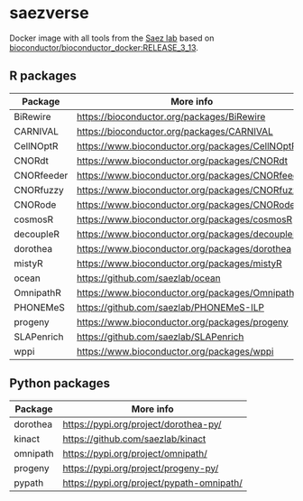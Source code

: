 # saezverse
Docker image with all tools from the [Saez lab](http://www.saezlab.org) based on [bioconductor/bioconductor_docker:RELEASE_3_13](https://github.com/Bioconductor/bioconductor_docker).

## R packages

| Package    | More info                                        |
| ---------- | ------------------------------------------------ |
| BiRewire   | https://bioconductor.org/packages/BiRewire       |
| CARNIVAL   | https://bioconductor.org/packages/CARNIVAL       |
| CellNOptR  | https://www.bioconductor.org/packages/CellNOptR  |
| CNORdt     | https://www.bioconductor.org/packages/CNORdt     |
| CNORfeeder | https://www.bioconductor.org/packages/CNORfeeder |
| CNORfuzzy  | https://www.bioconductor.org/packages/CNORfuzzy  |
| CNORode    | https://www.bioconductor.org/packages/CNORode    |
| cosmosR    | https://www.bioconductor.org/packages/cosmosR    |
| decoupleR  | https://www.bioconductor.org/packages/decoupleR  |
| dorothea   | https://www.bioconductor.org/packages/dorothea   |
| mistyR     | https://www.bioconductor.org/packages/mistyR     |
| ocean      | https://github.com/saezlab/ocean                 |
| OmnipathR  | https://www.bioconductor.org/packages/OmnipathR  |
| PHONEMeS   | https://github.com/saezlab/PHONEMeS-ILP          |
| progeny    | https://www.bioconductor.org/packages/progeny    |
| SLAPenrich | https://github.com/saezlab/SLAPenrich            |
| wppi       | https://www.bioconductor.org/packages/wppi       |



## Python packages

| Package  | More info                                 |
| -------- | ----------------------------------------- |
| dorothea | https://pypi.org/project/dorothea-py/     |
| kinact   | https://github.com/saezlab/kinact         |
| omnipath | https://pypi.org/project/omnipath/        |
| progeny  | https://pypi.org/project/progeny-py/      |
| pypath   | https://pypi.org/project/pypath-omnipath/ |

